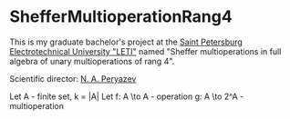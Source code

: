 # ShefferMultioperationRang4

This is my graduate bachelor's project at the [Saint Petersburg Electrotechnical University "LETI"](http://www.eltech.ru/en/study/faculties/faculty-of-computing-technologies-and-informatics) named "Sheffer multioperations in full algebra of unary multioperations of rang 4". 

Scientific director: [N. A. Peryazev](http://www.mathnet.ru/rus/person27879)

Let A - finite set, k = |A|
Let f: A \to A - operation
    g: A \to 2^A - multioperation



